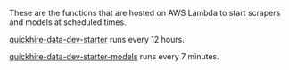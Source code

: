 These are the functions that are hosted on AWS Lambda to start scrapers and models at scheduled times.

[quickhire-data-dev-starter](./quickhire-data-dev-starter/lambda_function.py) runs every 12 hours.

[quickhire-data-dev-starter-models](./quickhire-data-dev-starter-models/lambda_function.py) runs every 7 minutes.
